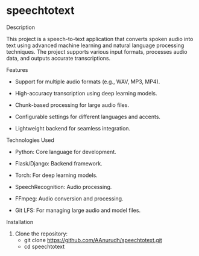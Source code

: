 # speechtotext
Description

This project is a speech-to-text application that converts spoken audio into text using advanced machine learning and natural language processing techniques. The project supports various input formats, processes audio data, and outputs accurate transcriptions.

Features

- Support for multiple audio formats (e.g., WAV, MP3, MP4).

- High-accuracy transcription using deep learning models.

- Chunk-based processing for large audio files.

- Configurable settings for different languages and accents.

- Lightweight backend for seamless integration.

Technologies Used

- Python: Core language for development.

- Flask/Django: Backend framework.

- Torch: For deep learning models.

- SpeechRecognition: Audio processing.

- FFmpeg: Audio conversion and processing.

- Git LFS: For managing large audio and model files.

Installation

1. Clone the repository:
     - git clone https://github.com/AAnurudh/speechtotext.git
     - cd speechtotext
